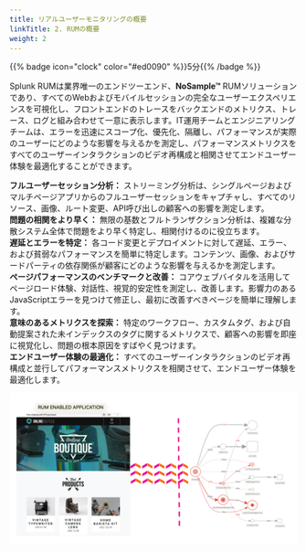 ```yaml
---
title: リアルユーザーモニタリングの概要
linkTitle: 2. RUMの概要
weight: 2
---
```


{{% badge icon="clock" color="#ed0090" %}}5分{{% /badge %}}

Splunk RUMは業界唯一のエンドツーエンド、**NoSample™** RUMソリューションであり、すべてのWebおよびモバイルセッションの完全なユーザーエクスペリエンスを可視化し、フロントエンドのトレースをバックエンドのメトリクス、トレース、ログと組み合わせて一意に表示します。IT運用チームとエンジニアリングチームは、エラーを迅速にスコープ化、優先化、隔離し、パフォーマンスが実際のユーザーにどのような影響を与えるかを測定し、パフォーマンスメトリクスをすべてのユーザーインタラクションのビデオ再構成と相関させてエンドユーザー体験を最適化することができます。

**フルユーザーセッション分析：** ストリーミング分析は、シングルページおよびマルチページアプリからのフルユーザーセッションをキャプチャし、すべてのリソース、画像、ルート変更、API呼び出しの顧客への影響を測定します。  
**問題の相関をより早く：** 無限の基数とフルトランザクション分析は、複雑な分散システム全体で問題をより早く特定し、相関付けるのに役立ちます。  
**遅延とエラーを特定：** 各コード変更とデプロイメントに対して遅延、エラー、および貧弱なパフォーマンスを簡単に特定します。コンテンツ、画像、およびサードパーティの依存関係が顧客にどのような影響を与えるかを測定します。  
**ページパフォーマンスのベンチマークと改善：** コアウェブバイタルを活用してページロード体験、対話性、視覚的安定性を測定し、改善します。影響力のあるJavaScriptエラーを見つけて修正し、最初に改善すべきページを簡単に理解します。  
**意味のあるメトリクスを探索：** 特定のワークフロー、カスタムタグ、および自動提案された未インデックスのタグに関するメトリクスで、顧客への影響を即座に視覚化し、問題の根本原因をすばやく見つけます。  
**エンドユーザー体験の最適化：** すべてのユーザーインタラクションのビデオ再構成と並行してパフォーマンスメトリクスを相関させて、エンドユーザー体験を最適化します。

![アーキテクチャの概要](images/rum-architecture.png)